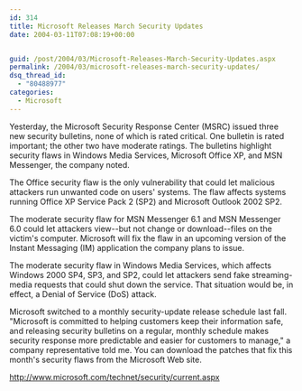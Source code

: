 ```yaml
---
id: 314
title: Microsoft Releases March Security Updates
date: 2004-03-11T07:08:19+00:00


guid: /post/2004/03/Microsoft-Releases-March-Security-Updates.aspx
permalink: /2004/03/microsoft-releases-march-security-updates/
dsq_thread_id:
  - "80488977"
categories:
  - Microsoft
---
```

<body xmlns="http://www.w3.org/1999/xhtml">
    <div class="Section1">
        <p class="MsoNormal">
            Yesterday, the Microsoft Security Response Center (MSRC) issued three new security
            bulletins, none of which is rated critical. One bulletin is rated important; the other
            two have moderate ratings. The bulletins highlight security flaws in Windows Media
            Services, Microsoft Office XP, and MSN Messenger, the company noted.
        </p>
        <p class="MsoNormal">
            The Office security flaw is the only vulnerability that could let malicious attackers
            run unwanted code on users' systems. The flaw affects systems running Office XP Service
            Pack 2 (SP2) and Microsoft Outlook 2002 SP2.
        </p>
        <p class="MsoNormal">
            The moderate security flaw for MSN Messenger 6.1 and MSN Messenger 6.0 could let attackers
            view--but not change or download--files on the victim's computer. Microsoft will fix
            the flaw in an upcoming version of the Instant Messaging (IM) application the company
            plans to issue.
        </p>
        <p class="MsoNormal">
            The moderate security flaw in Windows Media Services, which affects Windows 2000 SP4,
            SP3, and SP2, could let attackers send fake streaming-media requests that could shut
            down the service. That situation would be, in effect, a Denial of Service (DoS) attack.
        </p>
        <p class="MsoNormal">
            Microsoft switched to a monthly security-update release schedule last fall. "Microsoft
            is committed to helping customers keep their information safe, and releasing security
            bulletins on a regular, monthly schedule makes security response more predictable
            and easier for customers to manage," a company representative told me. You can download
            the patches that fix this month's security flaws from the Microsoft Web site.
        </p>
        <p class="MsoNormal">
            <a href="http://www.microsoft.com/technet/security/current.aspx">http://www.microsoft.com/technet/security/current.aspx</a>
        </p>
    </div>
</body>